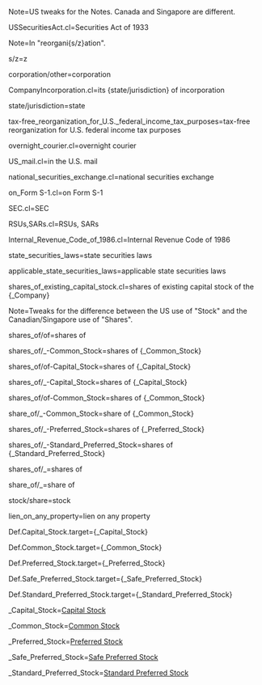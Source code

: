Note=US tweaks for the Notes.  Canada and Singapore are different.

USSecuritiesAct.cl=Securities Act of 1933

Note=In "reorgani{s/z}ation".

s/z=z

corporation/other=corporation

CompanyIncorporation.cl=its {state/jurisdiction} of incorporation

state/jurisdiction=state

tax-free_reorganization_for_U.S._federal_income_tax_purposes=tax-free reorganization for U.S. federal income tax purposes

overnight_courier.cl=overnight courier

US_mail.cl=in the U.S. mail

national_securities_exchange.cl=national securities exchange

on_Form S-1.cl=on Form S-1

SEC.cl=SEC

RSUs,SARs.cl=RSUs, SARs

Internal_Revenue_Code_of_1986.cl=Internal Revenue Code of 1986

state_securities_laws=state securities laws

applicable_state_securities_laws=applicable state securities laws

shares_of_existing_capital_stock.cl=shares of existing capital stock of the {_Company}

Note=Tweaks for the difference between the US use of "Stock" and the Canadian/Singapore use of "Shares".

shares_of/of=shares of

shares_of/_-Common_Stock=shares of {_Common_Stock}

shares_of/of-Capital_Stock=shares of {_Capital_Stock}

shares_of/_-Capital_Stock=shares of {_Capital_Stock}

shares_of/of-Common_Stock=shares of {_Common_Stock}

share_of/_-Common_Stock=share of {_Common_Stock}

shares_of/_-Preferred_Stock=shares of {_Preferred_Stock}

shares_of/_-Standard_Preferred_Stock=shares of {_Standard_Preferred_Stock}

shares_of/_=shares of

share_of/_=share of

stock/share=stock

lien_on_any_property=lien on any property


Def.Capital_Stock.target={_Capital_Stock}

Def.Common_Stock.target={_Common_Stock}

Def.Preferred_Stock.target={_Preferred_Stock}

Def.Safe_Preferred_Stock.target={_Safe_Preferred_Stock}

Def.Standard_Preferred_Stock.target={_Standard_Preferred_Stock}

_Capital_Stock=<a href='#Def.Capital_Stock.target' class='definedterm'>Capital Stock</a>

_Common_Stock=<a href='#Def.Common_Stock.target' class='definedterm'>Common Stock</a>

_Preferred_Stock=<a href='#Def.Preferred_Stock.target' class='definedterm'>Preferred Stock</a>

_Safe_Preferred_Stock=<a href='#Def.Safe_Preferred_Stock.target' class='definedterm'>Safe Preferred Stock</a>

_Standard_Preferred_Stock=<a href='#Def.Standard_Preferred_Stock.target' class='definedterm'>Standard Preferred Stock</a>
